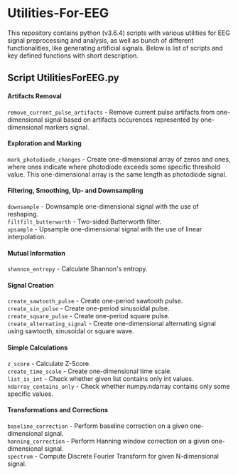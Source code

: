 # Utilities-For-EEG
This repository contains python (v3.6.4) scripts with various utilities for EEG signal preprocessing and analysis, as well as bunch of different functionalities, like generating artificial signals. Below is list of scripts and key defined functions with short description.

<h2>Script UtilitiesForEEG.py</h2>
<h4>Artifacts Removal</h4>
<code>remove_current_pulse_artifacts</code> - Remove current pulse artifacts from one-dimensional signal based on artifacts occurences represented by one-dimensional markers signal.

<h4>Exploration and Marking</h4>
<code>mark_photodiode_changes</code> - Create one-dimensional array of zeros and ones, where ones indicate where photodiode exceeds some specific threshold value. This one-dimensional array is the same length as photodiode signal.

<h4>Filtering, Smoothing, Up- and Downsampling</h4>
<code>downsample</code> - Downsample one-dimensional signal with the use of reshaping.<br>
<code>filtfilt_butterworth</code> - Two-sided Butterworth filter.<br>
<code>upsample</code> - Upsample one-dimensional signal with the use of linear interpolation.

<h4>Mutual Information</h4>
<code>shannon_entropy</code> - Calculate Shannon's entropy.

<h4>Signal Creation</h4>
<code>create_sawtooth_pulse</code> - Create one-period sawtooth pulse.<br>
<code>create_sin_pulse</code> - Create one-period sinusoidal pulse.<br>
<code>create_square_pulse</code> - Create one-period square pulse.<br>
<code>create_alternating_signal</code> - Create one-dimensional alternating signal using sawtooth, sinusoidal or square wave.

<h4>Simple Calculations</h4>
<code>z_score</code> - Calculate Z-Score.<br>
<code>create_time_scale</code> - Create one-dimensional time scale.<br>
<code>list_is_int</code> - Check whether given list contains only int values.<br>
<code>ndarray_contains_only</code> - Check whether numpy.ndarray contains only some specific values.

<h4>Transformations and Corrections</h4>
<code>baseline_correction</code> - Perform baseline correction on a given one-dimensional signal.<br>
<code>hanning_correction</code> - Perform Hanning window correction on a given one-dimensional signal.<br>
<code>spectrum</code> - Compute Discrete Fourier Transform for given N-dimensional signal.

